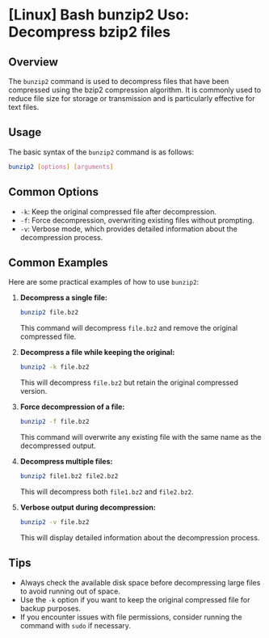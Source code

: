 # [Linux] Bash bunzip2 Uso: Decompress bzip2 files

## Overview
The `bunzip2` command is used to decompress files that have been compressed using the bzip2 compression algorithm. It is commonly used to reduce file size for storage or transmission and is particularly effective for text files.

## Usage
The basic syntax of the `bunzip2` command is as follows:

```bash
bunzip2 [options] [arguments]
```

## Common Options
- `-k`: Keep the original compressed file after decompression.
- `-f`: Force decompression, overwriting existing files without prompting.
- `-v`: Verbose mode, which provides detailed information about the decompression process.

## Common Examples
Here are some practical examples of how to use `bunzip2`:

1. **Decompress a single file:**
   ```bash
   bunzip2 file.bz2
   ```
   This command will decompress `file.bz2` and remove the original compressed file.

2. **Decompress a file while keeping the original:**
   ```bash
   bunzip2 -k file.bz2
   ```
   This will decompress `file.bz2` but retain the original compressed version.

3. **Force decompression of a file:**
   ```bash
   bunzip2 -f file.bz2
   ```
   This command will overwrite any existing file with the same name as the decompressed output.

4. **Decompress multiple files:**
   ```bash
   bunzip2 file1.bz2 file2.bz2
   ```
   This will decompress both `file1.bz2` and `file2.bz2`.

5. **Verbose output during decompression:**
   ```bash
   bunzip2 -v file.bz2
   ```
   This will display detailed information about the decompression process.

## Tips
- Always check the available disk space before decompressing large files to avoid running out of space.
- Use the `-k` option if you want to keep the original compressed file for backup purposes.
- If you encounter issues with file permissions, consider running the command with `sudo` if necessary.